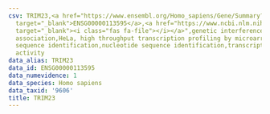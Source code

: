 ```yaml
---
csv: TRIM23,<a href="https://www.ensembl.org/Homo_sapiens/Gene/Summary?db=core;g=ENSG00000113595"
  target="_blank">ENSG00000113595</a>,<a href="https://www.ncbi.nlm.nih.gov/pubmed/17216044"
  target="_blank"><i class="fas fa-file"></i></a>",genetic interference,functional
  association,HeLa, high throughput transcription profiling by microarray,nucleotide
  sequence identification,nucleotide sequence identification,transcriptional regulation,down-regulates
  activity
data_alias: TRIM23
data_id: ENSG00000113595
data_numevidence: 1
data_species: Homo sapiens
data_taxid: '9606'
title: TRIM23
---
```

